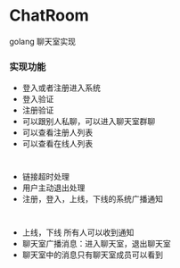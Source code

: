 # ChatRoom

golang 聊天室实现

### 实现功能

* 登入或者注册进入系统
* 登入验证
* 注册验证
* 可以跟别人私聊，可以进入聊天室群聊
* 可以查看注册人列表
* 可以查看在线人列表

#
#

* 链接超时处理
* 用户主动退出处理
* 注册，登入，上线，下线的系统广播通知

#
#

* 上线，下线 所有人可以收到通知
* 聊天室广播消息：进入聊天室，退出聊天室 
* 聊天室中的消息只有聊天室成员可以看到







